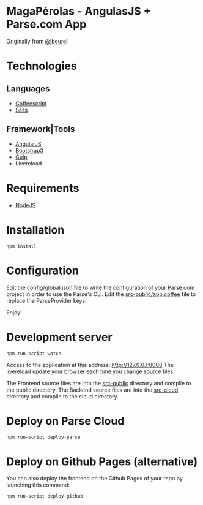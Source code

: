 MagaPérolas - AngulasJS + Parse.com App
===============================
Originally from [@jbeurel](https://github.com/jbeurel/angular-parse-boilerplate)!

# Technologies

## Languages
- [Coffeescript](http://coffeescript.org/)
- [Sass](http://sass-lang.com/)

## Framework|Tools
- [AngularJS](http://angularjs.org/)
- [Bootstrap3](http://getbootstrap.com/)
- [Gulp](http://gulpjs.com/)
- Livereload

# Requirements

- [NodeJS](http://nodejs.org/)

# Installation

  `npm install`

# Configuration

Edit the [config/global.json](./config/global.json) file to write the configuration of your Parse.com project in order to use the Parse's CLI.
Edit the [src-public/app.coffee](./src-public/app.coffee) file to replace the ParseProvider keys.

Enjoy!

# Development server

  `npm run-script watch`

Access to the application at this address: http://127.0.0.1:8008
The livereload update your browser each time you change source files.

The Frontend source files are into the [src-public](./src-public) directory and compile to the public directory.
The Backend source files are into the [src-cloud](./src-cloud) directory and compile to the cloud directory.

# Deploy on Parse Cloud

  `npm run-script deploy-parse`

# Deploy on Github Pages (alternative)

You can also deploy the frontend on the Github Pages of your repo by launching this command:

  `npm run-script deploy-github`
